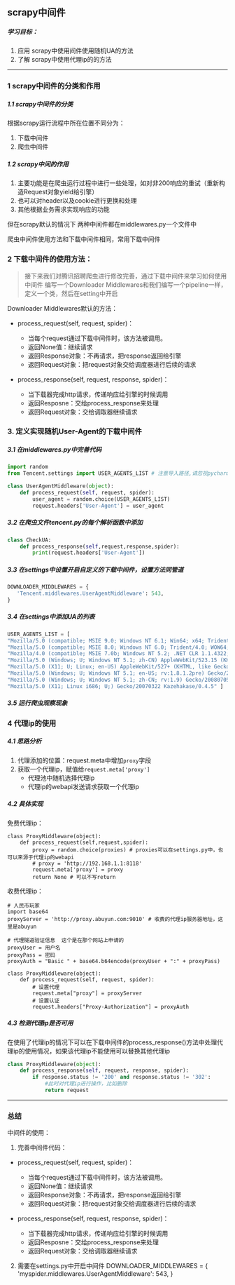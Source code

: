 ## scrapy中间件
##### 学习目标：
1. 应用 scrapy中使用间件使用随机UA的方法
2. 了解 scrapy中使用代理ip的的方法

----

### 1 scrapy中间件的分类和作用

##### 1.1 scrapy中间件的分类
根据scrapy运行流程中所在位置不同分为：
1. 下载中间件
2. 爬虫中间件

##### 1.2 scrapy中间的作用
1. 主要功能是在爬虫运行过程中进行一些处理，如对非200响应的重试（重新构造Request对象yield给引擎）
2. 也可以对header以及cookie进行更换和处理
3. 其他根据业务需求实现响应的功能

但在scrapy默认的情况下 两种中间件都在middlewares.py一个文件中

爬虫中间件使用方法和下载中间件相同，常用下载中间件

### 2 下载中间件的使用方法：
> 接下来我们对腾讯招聘爬虫进行修改完善，通过下载中间件来学习如何使用中间件
> 编写一个Downloader Middlewares和我们编写一个pipeline一样，定义一个类，然后在setting中开启

Downloader Middlewares默认的方法：
  - process_request(self, request, spider)：
	- 当每个request通过下载中间件时，该方法被调用。
	- 返回None值：继续请求
	- 返回Response对象：不再请求，把response返回给引擎
	- 返回Request对象：把request对象交给调度器进行后续的请求
        
  - process_response(self, request, response, spider)：
	- 当下载器完成http请求，传递响应给引擎的时候调用
	- 返回Resposne：交给process_response来处理
	- 返回Request对象：交给调取器继续请求

### 3. 定义实现随机User-Agent的下载中间件

##### 3.1 在middlewares.py中完善代码

```python
import random
from Tencent.settings import USER_AGENTS_LIST # 注意导入路径,请忽视pycharm的错误提示

class UserAgentMiddleware(object):
    def process_request(self, request, spider):
        user_agent = random.choice(USER_AGENTS_LIST)
        request.headers['User-Agent'] = user_agent
```

##### 3.2 在爬虫文件tencent.py的每个解析函数中添加

```python
class CheckUA:
    def process_response(self,request,response,spider):
        print(request.headers['User-Agent'])
```
 
##### 3.3 在settings中设置开启自定义的下载中间件，设置方法同管道

```python
DOWNLOADER_MIDDLEWARES = {
   'Tencent.middlewares.UserAgentMiddleware': 543,
}
``` 
 
##### 3.4 在settings中添加UA的列表

```python
USER_AGENTS_LIST = [ 
"Mozilla/5.0 (compatible; MSIE 9.0; Windows NT 6.1; Win64; x64; Trident/5.0; .NET CLR 3.5.30729; .NET CLR 3.0.30729; .NET CLR 2.0.50727; Media Center PC 6.0)", \
"Mozilla/5.0 (compatible; MSIE 8.0; Windows NT 6.0; Trident/4.0; WOW64; Trident/4.0; SLCC2; .NET CLR 2.0.50727; .NET CLR 3.5.30729; .NET CLR 3.0.30729; .NET CLR 1.0.3705; .NET CLR 1.1.4322)", \
"Mozilla/4.0 (compatible; MSIE 7.0b; Windows NT 5.2; .NET CLR 1.1.4322; .NET CLR 2.0.50727; InfoPath.2; .NET CLR 3.0.04506.30)", \
"Mozilla/5.0 (Windows; U; Windows NT 5.1; zh-CN) AppleWebKit/523.15 (KHTML, like Gecko, Safari/419.3) Arora/0.3 (Change: 287 c9dfb30)", \
"Mozilla/5.0 (X11; U; Linux; en-US) AppleWebKit/527+ (KHTML, like Gecko, Safari/419.3) Arora/0.6", \
"Mozilla/5.0 (Windows; U; Windows NT 5.1; en-US; rv:1.8.1.2pre) Gecko/20070215 K-Ninja/2.1.1", \
"Mozilla/5.0 (Windows; U; Windows NT 5.1; zh-CN; rv:1.9) Gecko/20080705 Firefox/3.0 Kapiko/3.0", \
"Mozilla/5.0 (X11; Linux i686; U;) Gecko/20070322 Kazehakase/0.4.5" ]
```

##### 3.5 运行爬虫观察现象


### 4 代理ip的使用
##### 4.1 思路分析
1. 代理添加的位置：request.meta中增加`proxy`字段
2. 获取一个代理ip，赋值给`request.meta['proxy']`
    - 代理池中随机选择代理ip
    - 代理ip的webapi发送请求获取一个代理ip

##### 4.2 具体实现

免费代理ip：

```
class ProxyMiddleware(object):
    def process_request(self,request,spider):
        proxy = random.choice(proxies) # proxies可以在settings.py中，也可以来源于代理ip的webapi
        # proxy = 'http://192.168.1.1:8118'
        request.meta['proxy'] = proxy
        return None # 可以不写return
```

收费代理ip：

```
# 人民币玩家
import base64
proxyServer = 'http://proxy.abuyun.com:9010' # 收费的代理ip服务器地址，这里是abuyun

# 代理隧道验证信息  这个是在那个网站上申请的
proxyUser = 用户名
proxyPass = 密码
proxyAuth = "Basic " + base64.b64encode(proxyUser + ":" + proxyPass)

class ProxyMiddleware(object):
    def process_request(self, request, spider):
        # 设置代理
        request.meta["proxy"] = proxyServer
        # 设置认证
        request.headers["Proxy-Authorization"] = proxyAuth
```

##### 4.3 检测代理ip是否可用
在使用了代理ip的情况下可以在下载中间件的process_response()方法中处理代理ip的使用情况，如果该代理ip不能使用可以替换其他代理ip

```python
class ProxyMiddleware(object):
    def process_response(self, request, response, spider):
        if response.status != '200' and response.status != '302':
            #此时对代理ip进行操作，比如删除
            return request
```

----

### 总结
中间件的使用：
1. 完善中间件代码：
  - process_request(self, request, spider)：
	- 当每个request通过下载中间件时，该方法被调用。
	- 返回None值：继续请求
	- 返回Response对象：不再请求，把response返回给引擎
	- 返回Request对象：把request对象交给调度器进行后续的请求
        
  - process_response(self, request, response, spider)：
	- 当下载器完成http请求，传递响应给引擎的时候调用
	- 返回Resposne：交给process_response来处理
	- 返回Request对象：交给调取器继续请求
2. 需要在settings.py中开启中间件
DOWNLOADER_MIDDLEWARES = {
   'myspider.middlewares.UserAgentMiddleware': 543,
}


